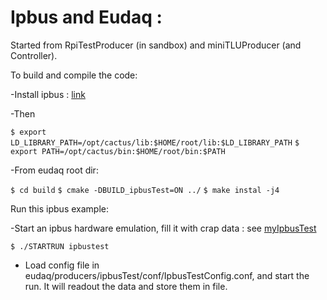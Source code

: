 # Ipbus and Eudaq : 
Started from RpiTestProducer (in sandbox) and miniTLUProducer (and Controller).

To build and compile the code:

 -Install ipbus : [link](https://svnweb.cern.ch/trac/cactus/wiki/uhalQuickTutorial#HowtoInstalltheIPbusSuite)

 -Then 

  `$ export LD_LIBRARY_PATH=/opt/cactus/lib:$HOME/root/lib:$LD_LIBRARY_PATH`
  `$ export PATH=/opt/cactus/bin:$HOME/root/bin:$PATH`

 -From eudaq root dir:

  `$ cd build`
  `$ cmake -DBUILD_ipbusTest=ON ../`
  `$ make instal -j4`

Run this ipbus example:

 -Start an ipbus hardware emulation, fill it with crap data : see [myIpbusTest](https://github.com/asteencern/ipbus-test) 

 `$ ./STARTRUN ipbustest`

 - Load config file in eudaq/producers/ipbusTest/conf/IpbusTestConfig.conf, and start the run. It will readout the data and store them in file.
